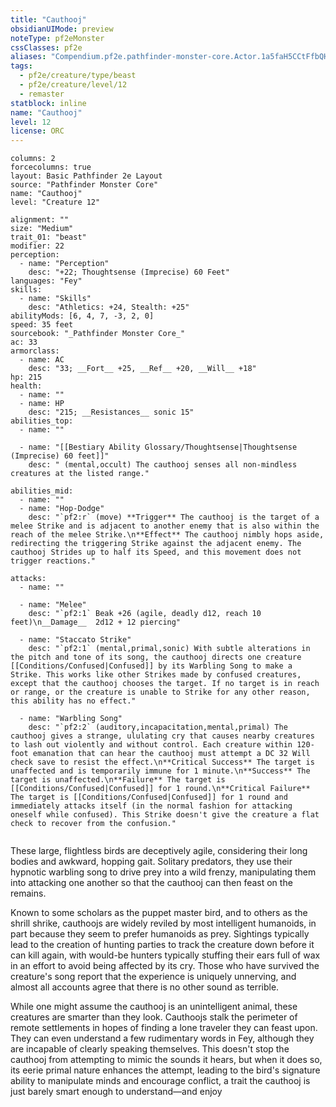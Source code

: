 ```yaml
---
title: "Cauthooj"
obsidianUIMode: preview
noteType: pf2eMonster
cssClasses: pf2e
aliases: "Compendium.pf2e.pathfinder-monster-core.Actor.1a5faH5CCtFfbQHO" 
tags:
  - pf2e/creature/type/beast
  - pf2e/creature/level/12
  - remaster
statblock: inline
name: "Cauthooj"
level: 12
license: ORC
---
```


```statblock
columns: 2
forcecolumns: true
layout: Basic Pathfinder 2e Layout
source: "Pathfinder Monster Core"
name: "Cauthooj"
level: "Creature 12"

alignment: ""
size: "Medium"
trait_01: "beast"
modifier: 22
perception:
  - name: "Perception"
    desc: "+22; Thoughtsense (Imprecise) 60 Feet"
languages: "Fey"
skills:
  - name: "Skills"
    desc: "Athletics: +24, Stealth: +25"
abilityMods: [6, 4, 7, -3, 2, 0]
speed: 35 feet
sourcebook: "_Pathfinder Monster Core_"
ac: 33
armorclass:
  - name: AC
    desc: "33; __Fort__ +25, __Ref__ +20, __Will__ +18"
hp: 215
health:
  - name: ""
  - name: HP
    desc: "215; __Resistances__ sonic 15"
abilities_top:
  - name: ""

  - name: "[[Bestiary Ability Glossary/Thoughtsense|Thoughtsense (Imprecise) 60 feet]]"
    desc: " (mental,occult) The cauthooj senses all non-mindless creatures at the listed range."

abilities_mid:
  - name: ""
  - name: "Hop-Dodge"
    desc: "`pf2:r` (move) **Trigger** The cauthooj is the target of a melee Strike and is adjacent to another enemy that is also within the reach of the melee Strike.\n**Effect** The cauthooj nimbly hops aside, redirecting the triggering Strike against the adjacent enemy. The cauthooj Strides up to half its Speed, and this movement does not trigger reactions."

attacks:
  - name: ""

  - name: "Melee"
    desc: "`pf2:1` Beak +26 (agile, deadly d12, reach 10 feet)\n__Damage__  2d12 + 12 piercing"

  - name: "Staccato Strike"
    desc: "`pf2:1` (mental,primal,sonic) With subtle alterations in the pitch and tone of its song, the cauthooj directs one creature [[Conditions/Confused|Confused]] by its Warbling Song to make a Strike. This works like other Strikes made by confused creatures, except that the cauthooj chooses the target. If no target is in reach or range, or the creature is unable to Strike for any other reason, this ability has no effect."

  - name: "Warbling Song"
    desc: "`pf2:2` (auditory,incapacitation,mental,primal) The cauthooj gives a strange, ululating cry that causes nearby creatures to lash out violently and without control. Each creature within 120-foot emanation that can hear the cauthooj must attempt a DC 32 Will check save to resist the effect.\n**Critical Success** The target is unaffected and is temporarily immune for 1 minute.\n**Success** The target is unaffected.\n**Failure** The target is [[Conditions/Confused|Confused]] for 1 round.\n**Critical Failure** The target is [[Conditions/Confused|Confused]] for 1 round and immediately attacks itself (in the normal fashion for attacking oneself while confused). This Strike doesn't give the creature a flat check to recover from the confusion."
 
```



These large, flightless birds are deceptively agile, considering their long bodies and awkward, hopping gait. Solitary predators, they use their hypnotic warbling song to drive prey into a wild frenzy, manipulating them into attacking one another so that the cauthooj can then feast on the remains.

Known to some scholars as the puppet master bird, and to others as the shrill shrike, cauthoojs are widely reviled by most intelligent humanoids, in part because they seem to prefer humanoids as prey. Sightings typically lead to the creation of hunting parties to track the creature down before it can kill again, with would-be hunters typically stuffing their ears full of wax in an effort to avoid being affected by its cry. Those who have survived the creature's song report that the experience is uniquely unnerving, and almost all accounts agree that there is no other sound as terrible.

While one might assume the cauthooj is an unintelligent animal, these creatures are smarter than they look. Cauthoojs stalk the perimeter of remote settlements in hopes of finding a lone traveler they can feast upon. They can even understand a few rudimentary words in Fey, although they are incapable of clearly speaking themselves. This doesn't stop the cauthooj from attempting to mimic the sounds it hears, but when it does so, its eerie primal nature enhances the attempt, leading to the bird's signature ability to manipulate minds and encourage conflict, a trait the cauthooj is just barely smart enough to understand—and enjoy
